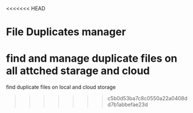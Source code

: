 <<<<<<< HEAD
# File Duplicates manager
 find and manage duplicate files on all attched starage and cloud
=======
find duplicate files on local and cloud storage
>>>>>>> c5b0d53ba7c8c0550a22a0408dd7b1abbefae23d
